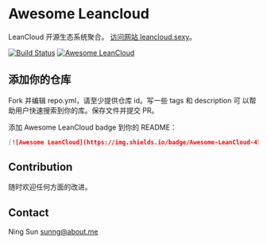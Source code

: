 # Awesome Leancloud

LeanCloud 开源生态系统聚合。
[访问网站 leancloud.sexy](http://leancloud.sexy)。

[![Build Status](https://travis-ci.org/sunng87/awesome-leancloud.svg)](https://travis-ci.org/sunng87/awesome-leancloud) [![Awesome LeanCloud](https://img.shields.io/badge/Awesome-LeanCloud-47615d.svg)](http://leancloud.sexy)

## 添加你的仓库

Fork 并编辑 repo.yml，请至少提供仓库 id。写一些 tags 和 description 可
以帮助用户快速搜索到你的库。保存文件并提交 PR。

添加 Awesome LeanCloud badge 到你的 README：

```markdown
[![Awesome LeanCloud](https://img.shields.io/badge/Awesome-LeanCloud-47615d.svg)](http://leancloud.sexy)
```

## Contribution

随时欢迎任何方面的改进。

## Contact

Ning Sun <sunng@about.me>
